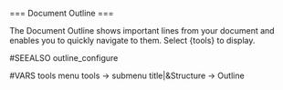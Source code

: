 === Document Outline ===

The Document Outline shows important lines from your document
and enables you to quickly navigate to them. Select {tools}
to display.

#SEEALSO
outline_configure


#VARS
tools menu tools -> submenu title|&Structure -> Outline

